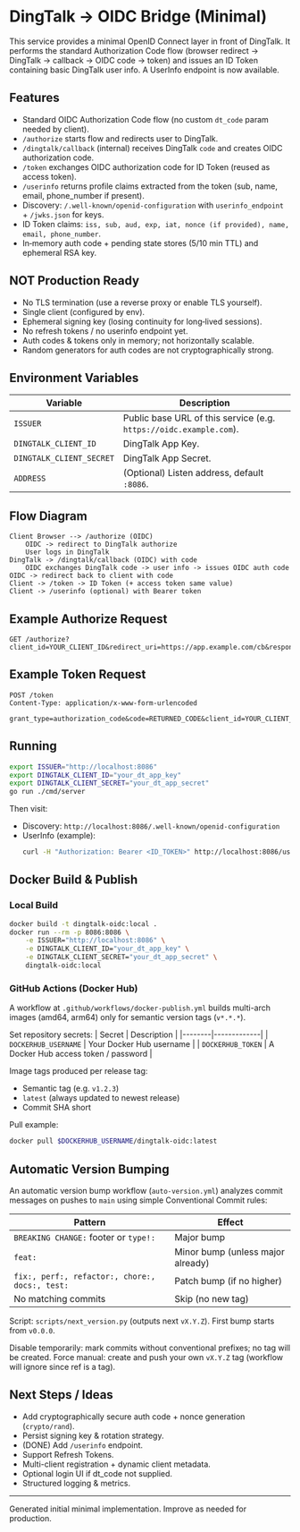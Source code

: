 # DingTalk -> OIDC Bridge (Minimal)

This service provides a minimal OpenID Connect layer in front of DingTalk. It performs the standard Authorization Code flow (browser redirect -> DingTalk -> callback -> OIDC code -> token) and issues an ID Token containing basic DingTalk user info. A UserInfo endpoint is now available.

## Features
- Standard OIDC Authorization Code flow (no custom `dt_code` param needed by client).
- `/authorize` starts flow and redirects user to DingTalk.
- `/dingtalk/callback` (internal) receives DingTalk `code` and creates OIDC authorization code.
- `/token` exchanges OIDC authorization code for ID Token (reused as access token).
- `/userinfo` returns profile claims extracted from the token (sub, name, email, phone_number if present).
- Discovery: `/.well-known/openid-configuration` with `userinfo_endpoint` + `/jwks.json` for keys.
- ID Token claims: `iss, sub, aud, exp, iat, nonce (if provided), name, email, phone_number`.
- In‑memory auth code + pending state stores (5/10 min TTL) and ephemeral RSA key.

## NOT Production Ready
- No TLS termination (use a reverse proxy or enable TLS yourself).
- Single client (configured by env).
- Ephemeral signing key (losing continuity for long‑lived sessions).
- No refresh tokens / no userinfo endpoint yet.
- Auth codes & tokens only in memory; not horizontally scalable.
- Random generators for auth codes are not cryptographically strong.

## Environment Variables
| Variable | Description |
|----------|-------------|
| `ISSUER` | Public base URL of this service (e.g. `https://oidc.example.com`). |
| `DINGTALK_CLIENT_ID` | DingTalk App Key. |
| `DINGTALK_CLIENT_SECRET` | DingTalk App Secret. |
| `ADDRESS` | (Optional) Listen address, default `:8086`. |

## Flow Diagram
```
Client Browser --> /authorize (OIDC)
	OIDC -> redirect to DingTalk authorize
	User logs in DingTalk
DingTalk -> /dingtalk/callback (OIDC) with code
	OIDC exchanges DingTalk code -> user info -> issues OIDC auth code
OIDC -> redirect back to client with code
Client -> /token -> ID Token (+ access token same value)
Client -> /userinfo (optional) with Bearer token
```

## Example Authorize Request
```
GET /authorize?client_id=YOUR_CLIENT_ID&redirect_uri=https://app.example.com/cb&response_type=code&scope=openid%20email%20profile&state=xyz&nonce=abc
```

## Example Token Request
```
POST /token
Content-Type: application/x-www-form-urlencoded

grant_type=authorization_code&code=RETURNED_CODE&client_id=YOUR_CLIENT_ID&client_secret=YOUR_SECRET
```

## Running
```bash
export ISSUER="http://localhost:8086"
export DINGTALK_CLIENT_ID="your_dt_app_key"
export DINGTALK_CLIENT_SECRET="your_dt_app_secret"
go run ./cmd/server
```

Then visit:
- Discovery: `http://localhost:8086/.well-known/openid-configuration`
- UserInfo (example):
	```bash
	curl -H "Authorization: Bearer <ID_TOKEN>" http://localhost:8086/userinfo
	```

## Docker Build & Publish

### Local Build
```bash
docker build -t dingtalk-oidc:local .
docker run --rm -p 8086:8086 \
	-e ISSUER="http://localhost:8086" \
	-e DINGTALK_CLIENT_ID="your_dt_app_key" \
	-e DINGTALK_CLIENT_SECRET="your_dt_app_secret" \
	dingtalk-oidc:local
```

### GitHub Actions (Docker Hub)
A workflow at `.github/workflows/docker-publish.yml` builds multi-arch images (amd64, arm64) only for semantic version tags (`v*.*.*`).

Set repository secrets:
| Secret | Description |
|--------|-------------|
| `DOCKERHUB_USERNAME` | Your Docker Hub username |
| `DOCKERHUB_TOKEN` | A Docker Hub access token / password |

Image tags produced per release tag:
- Semantic tag (e.g. `v1.2.3`)
- `latest` (always updated to newest release)
- Commit SHA short

Pull example:
```bash
docker pull $DOCKERHUB_USERNAME/dingtalk-oidc:latest
```

## Automatic Version Bumping
An automatic version bump workflow (`auto-version.yml`) analyzes commit messages on pushes to `main` using simple Conventional Commit rules:

| Pattern | Effect |
|---------|--------|
| `BREAKING CHANGE:` footer or `type!:` | Major bump |
| `feat:` | Minor bump (unless major already) |
| `fix:, perf:, refactor:, chore:, docs:, test:` | Patch bump (if no higher) |
| No matching commits | Skip (no new tag) |

Script: `scripts/next_version.py` (outputs next `vX.Y.Z`). First bump starts from `v0.0.0`.

Disable temporarily: mark commits without conventional prefixes; no tag will be created.
Force manual: create and push your own `vX.Y.Z` tag (workflow will ignore since ref is a tag).

## Next Steps / Ideas
- Add cryptographically secure auth code + nonce generation (`crypto/rand`).
- Persist signing key & rotation strategy.
- (DONE) Add `/userinfo` endpoint.
- Support Refresh Tokens.
- Multi-client registration + dynamic client metadata.
- Optional login UI if dt_code not supplied.
- Structured logging & metrics.

---
Generated initial minimal implementation. Improve as needed for production.
